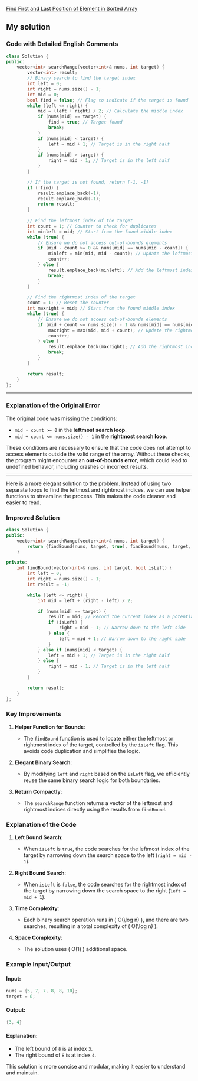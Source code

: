 [Find First and Last Position of Element in Sorted Array](https://leetcode.com/problems/find-first-and-last-position-of-element-in-sorted-array/description/)

## My solution

### Code with Detailed English Comments

```cpp
class Solution {
public:
    vector<int> searchRange(vector<int>& nums, int target) {
        vector<int> result;
        // Binary search to find the target index
        int left = 0;
        int right = nums.size() - 1;
        int mid = 0;
        bool find = false; // Flag to indicate if the target is found
        while (left <= right) {
            mid = (left + right) / 2; // Calculate the middle index
            if (nums[mid] == target) {
                find = true; // Target found
                break;
            }
            if (nums[mid] < target) {
                left = mid + 1; // Target is in the right half
            }
            if (nums[mid] > target) {
                right = mid - 1; // Target is in the left half
            }
        }

        // If the target is not found, return [-1, -1]
        if (!find) {
            result.emplace_back(-1);
            result.emplace_back(-1);
            return result;
        }
        
        // Find the leftmost index of the target
        int count = 1; // Counter to check for duplicates
        int minleft = mid; // Start from the found middle index
        while (true) {
            // Ensure we do not access out-of-bounds elements
            if (mid - count >= 0 && nums[mid] == nums[mid - count]) {
                minleft = min(mid, mid - count); // Update the leftmost index
                count++;
            } else {
                result.emplace_back(minleft); // Add the leftmost index to the result
                break;
            }
        }

        // Find the rightmost index of the target
        count = 1; // Reset the counter
        int maxright = mid; // Start from the found middle index
        while (true) {
            // Ensure we do not access out-of-bounds elements
            if (mid + count <= nums.size() - 1 && nums[mid] == nums[mid + count]) {
                maxright = max(mid, mid + count); // Update the rightmost index
                count++;
            } else {
                result.emplace_back(maxright); // Add the rightmost index to the result
                break;
            }
        }

        return result;
    }
};
```

---

### Explanation of the Original Error

The original code was missing the conditions:
- `mid - count >= 0` in the **leftmost search loop**.
- `mid + count <= nums.size() - 1` in the **rightmost search loop**.

These conditions are necessary to ensure that the code does not attempt to access elements outside the valid range of the array. Without these checks, the program might encounter an **out-of-bounds error**, which could lead to undefined behavior, including crashes or incorrect results.

---

Here is a more elegant solution to the problem. Instead of using two separate loops to find the leftmost and rightmost indices, we can use helper functions to streamline the process. This makes the code cleaner and easier to read.

### Improved Solution

```cpp
class Solution {
public:
    vector<int> searchRange(vector<int>& nums, int target) {
        return {findBound(nums, target, true), findBound(nums, target, false)};
    }

private:
    int findBound(vector<int>& nums, int target, bool isLeft) {
        int left = 0;
        int right = nums.size() - 1;
        int result = -1;

        while (left <= right) {
            int mid = left + (right - left) / 2;

            if (nums[mid] == target) {
                result = mid; // Record the current index as a potential result
                if (isLeft) {
                    right = mid - 1; // Narrow down to the left side
                } else {
                    left = mid + 1; // Narrow down to the right side
                }
            } else if (nums[mid] < target) {
                left = mid + 1; // Target is in the right half
            } else {
                right = mid - 1; // Target is in the left half
            }
        }

        return result;
    }
};
```

### Key Improvements
1. **Helper Function for Bounds**:
   - The `findBound` function is used to locate either the leftmost or rightmost index of the target, controlled by the `isLeft` flag. This avoids code duplication and simplifies the logic.

2. **Elegant Binary Search**:
   - By modifying `left` and `right` based on the `isLeft` flag, we efficiently reuse the same binary search logic for both boundaries.

3. **Return Compactly**:
   - The `searchRange` function returns a vector of the leftmost and rightmost indices directly using the results from `findBound`.

### Explanation of the Code
1. **Left Bound Search**:
   - When `isLeft` is `true`, the code searches for the leftmost index of the target by narrowing down the search space to the left (`right = mid - 1`).

2. **Right Bound Search**:
   - When `isLeft` is `false`, the code searches for the rightmost index of the target by narrowing down the search space to the right (`left = mid + 1`).

3. **Time Complexity**:
   - Each binary search operation runs in \( O(\log n) \), and there are two searches, resulting in a total complexity of \( O(\log n) \).

4. **Space Complexity**:
   - The solution uses \( O(1) \) additional space.

### Example Input/Output
#### Input:
```cpp
nums = {5, 7, 7, 8, 8, 10};
target = 8;
```

#### Output:
```cpp
{3, 4}
```

#### Explanation:
- The left bound of `8` is at index `3`.
- The right bound of `8` is at index `4`.

This solution is more concise and modular, making it easier to understand and maintain.